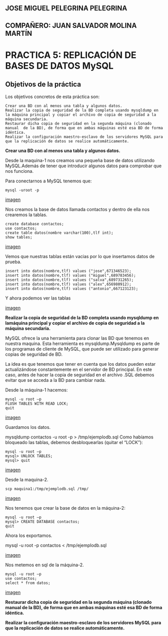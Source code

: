 ## JOSE MIGUEL PELEGRINA PELEGRINA
## COMPAÑERO: JUAN SALVADOR MOLINA MARTÍN

# PRACTICA 5: REPLICACIÓN DE BASES DE DATOS MySQL

## Objetivos de la práctica

Los objetivos concretos de esta práctica son:

	Crear una BD con al menos una tabla y algunos datos.
	Realizar la copia de seguridad de la BD completa usando mysqldump en la máquina principal y copiar el archivo de copia de seguridad a la máquina secundaria.
	Restaurar dicha copia de seguridad en la segunda máquina (clonado manual  de la BD), de forma que en ambas máquinas esté esa BD de forma idéntica.
	Realizar la configuración maestro-esclavo de los servidores MySQL para que la replicación de datos se realice automáticamente.

**Crear una BD con al menos una tabla y algunos datos.**

Desde la maquina-1 nos creamos una pequeña base de datos utilizando MySQL.Además de tener que introducir algunos datos para comprobar que nos funciona.

Para conectarnos a MySQL tenemos que:

	mysql -uroot -p

[imagen](https://github.com/josemi10/swap1819/blob/master/practica5/imagenes/captura_1.png)

Nos creamos la base de datos llamada contactos y dentro de ella nos crearemos la tablas.

	create database contactos;
	use contactos;
	create table datos(nombre varchar(100),tlf int);
	show tables;

[imagen](https://github.com/josemi10/swap1819/blob/master/practica5/imagenes/captura_2.png)

Vemos que nuestras tablas están vacias por lo que insertamos datos de prueba.

	insert into datos(nombre,tlf) values ("jose",671346523);
	insert into datos(nombre,tlf) values ("miguel",689783456);
	insert into datos(nombre,tlf) values ("salva",689731265);
	insert into datos(nombre,tlf) values ("alex",656980912);
	insert into datos(nombre,tlf) values ("antonio",667123123);

Y ahora podemos ver las tablas

[imagen](https://github.com/josemi10/swap1819/blob/master/practica5/imagenes/captura_3.png)

**Realizar la copia de seguridad de la BD completa usando mysqldump en lamáquina principal y copiar el archivo de copia de seguridad a la máquina secundaria.**

MySQL ofrece la una herramienta para clonar las BD que tenemos en nuestra maquina. Esta herramienta es mysqldump.Mysqldump es parte de los programas de cliente de MySQL, que puede ser utilizado para generar copias de seguridad de BD.

La idea es que tenemos que tener en cuenta que los datos pueden estar actualizándose constantemente en el servidor de BD principal. En este caso, antes de hacer la copia de seguridad en el archivo .SQL debemos evitar que se acceda a la BD para cambiar nada.

Desde la máquina-1 hacemos:

	mysql -u root –p
	FLUSH TABLES WITH READ LOCK;
	quit

[imagen](https://github.com/josemi10/swap1819/blob/master/practica5/imagenes/captura_4.png)

Guardamos los datos.

mysqldump contactos -u root -p > /tmp/ejemplodb.sql
Como habíamos bloqueado las tablas, debemos desbloquearlas (quitar el “LOCK”):

	mysql -u root –p
	mysql> UNLOCK TABLES;
	mysql> quit

[imagen](https://github.com/josemi10/swap1819/blob/master/practica5/imagenes/captura_5.png)

Desde la maquina-2.

	scp maquina1:/tmp/ejemplodb.sql /tmp/

[imagen](https://github.com/josemi10/swap1819/blob/master/practica5/imagenes/captura_6.png)

Nos tenemos que crear la base de datos en la máquina-2:

	mysql -u root –p
	mysql> CREATE DATABASE contactos;
	quit

Ahora los exportamos.

mysql -u root -p contactos < /tmp/ejemplodb.sql

[imagen](https://github.com/josemi10/swap1819/blob/master/practica5/imagenes/captura_7.png)

Nos metemos en sql de la máquina-2.

	mysql -u root –p
	use contactos;
	select * from datos;

[imagen](https://github.com/josemi10/swap1819/blob/master/practica5/imagenes/captura_8.png)

**Restaurar dicha copia de seguridad en la segunda máquina (clonado manual de la BD), de forma que en ambas máquinas esté esa BD de forma idéntica.**

**Realizar la configuración maestro-esclavo de los servidores MySQL para que la replicación de datos se realice automáticamente.**
